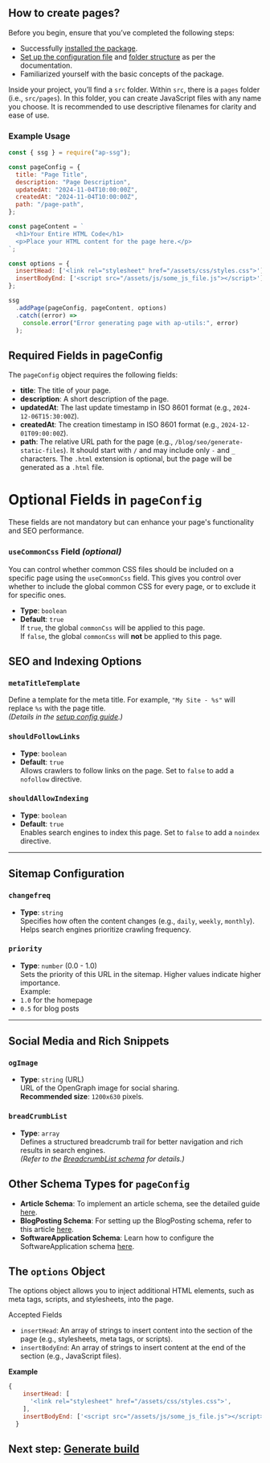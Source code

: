 ## How to create pages?

Before you begin, ensure that you’ve completed the following steps:

- Successfully [installed the package](./installation.md).
- [Set up the configuration file](./setup-config.md) and [folder structure](./folder-structure-setup.md) as per the
  documentation.
- Familiarized yourself with the basic concepts of the package.

Inside your project, you’ll find a `src` folder. Within `src`, there is a `pages` folder (i.e., `src/pages`). In this
folder, you can create JavaScript files with any name you choose. It is recommended to use descriptive filenames for
clarity and ease of use.

### Example Usage

```javascript
const { ssg } = require("ap-ssg");

const pageConfig = {
  title: "Page Title",
  description: "Page Description",
  updatedAt: "2024-11-04T10:00:00Z",
  createdAt: "2024-11-04T10:00:00Z",
  path: "/page-path",
};

const pageContent = `
  <h1>Your Entire HTML Code</h1>
  <p>Place your HTML content for the page here.</p>
`;

const options = {
  insertHead: ['<link rel="stylesheet" href="/assets/css/styles.css">'],
  insertBodyEnd: ['<script src="/assets/js/some_js_file.js"></script>'],
};

ssg
  .addPage(pageConfig, pageContent, options)
  .catch((error) =>
    console.error("Error generating page with ap-utils:", error)
  );
```

## Required Fields in pageConfig

The `pageConfig` object requires the following fields:

- **title**: The title of your page.
- **description**: A short description of the page.
- **updatedAt**: The last update timestamp in ISO 8601 format (e.g., `2024-12-06T15:30:00Z`).
- **createdAt**: The creation timestamp in ISO 8601 format (e.g., `2024-12-01T09:00:00Z`).
- **path**: The relative URL path for the page (e.g., `/blog/seo/generate-static-files`). It should start with `/` and
  may include only `-` and `_` characters. The `.html` extension is optional, but the page will be generated as a
  `.html` file.

# Optional Fields in `pageConfig`

These fields are not mandatory but can enhance your page's functionality and SEO performance.

### `useCommonCss` Field _(optional)_

You can control whether common CSS files should be included on a specific page using the `useCommonCss` field. This gives you control over whether to include the global common CSS for every page, or to exclude it for specific ones.

- **Type**: `boolean`
- **Default**: `true`  
  If `true`, the global `commonCss` will be applied to this page.  
  If `false`, the global `commonCss` will **not** be applied to this page.

## SEO and Indexing Options

### `metaTitleTemplate`

Define a template for the meta title. For example, `"My Site - %s"` will replace `%s` with the page title.  
_(Details in the [setup config guide](./setup-config.md).)_

### `shouldFollowLinks`

- **Type**: `boolean`
- **Default**: `true`  
  Allows crawlers to follow links on the page. Set to `false` to add a `nofollow` directive.

### `shouldAllowIndexing`

- **Type**: `boolean`
- **Default**: `true`  
  Enables search engines to index this page. Set to `false` to add a `noindex` directive.

---

## Sitemap Configuration

### `changefreq`

- **Type**: `string`  
  Specifies how often the content changes (e.g., `daily`, `weekly`, `monthly`).  
  Helps search engines prioritize crawling frequency.

### `priority`

- **Type**: `number` (0.0 - 1.0)  
  Sets the priority of this URL in the sitemap. Higher values indicate higher importance.  
  Example:
- `1.0` for the homepage
- `0.5` for blog posts

---

## Social Media and Rich Snippets

### `ogImage`

- **Type**: `string` (URL)  
  URL of the OpenGraph image for social sharing.  
  **Recommended size**: `1200x630` pixels.

### `breadCrumbList`

- **Type**: `array`  
  Defines a structured breadcrumb trail for better navigation and rich results in search engines.  
  _(Refer to the [BreadcrumbList schema](./schemas/breadCrumb.md) for details.)_

## Other Schema Types for `pageConfig`

- **Article Schema**: To implement an article schema, see the detailed guide [here](./schemas/article.md).
- **BlogPosting Schema**: For setting up the BlogPosting schema, refer to this article [here](./schemas/blogpost.md).
- **SoftwareApplication Schema**: Learn how to configure the SoftwareApplication schema [here](./schemas/software.md).

## The `options` Object

The options object allows you to inject additional HTML elements, such as meta tags, scripts, and stylesheets, into the page.

Accepted Fields

- `insertHead`: An array of strings to insert content into the <head> section of the page (e.g., stylesheets, meta tags, or scripts).
- `insertBodyEnd`: An array of strings to insert content at the end of the <body> section (e.g., JavaScript files).

**Example**

```javascript
{
    insertHead: [
      '<link rel="stylesheet" href="/assets/css/styles.css">',
    ],
    insertBodyEnd: ['<script src="/assets/js/some_js_file.js"></script>'],
  }
```

## Next step: [Generate build](./generate-build.md)
